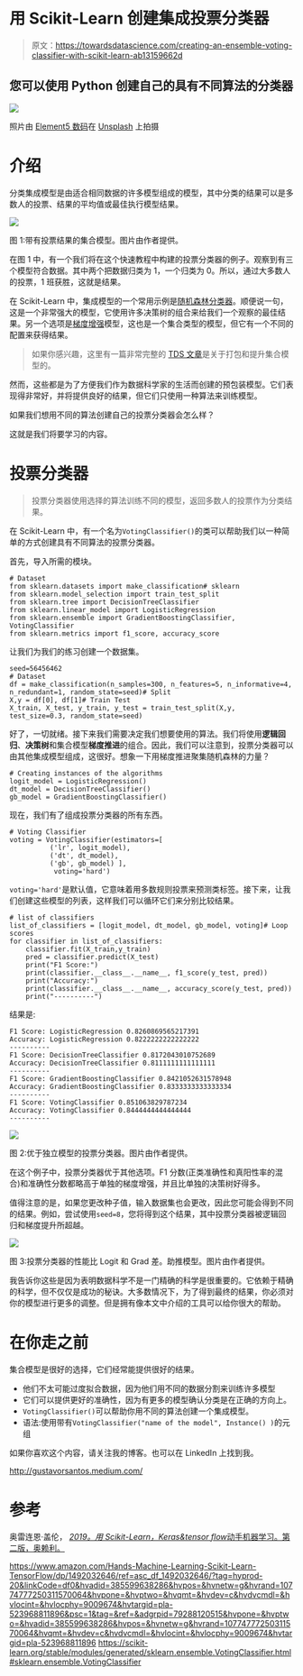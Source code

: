 # 用 Scikit-Learn 创建集成投票分类器

> 原文：<https://towardsdatascience.com/creating-an-ensemble-voting-classifier-with-scikit-learn-ab13159662d>

## 您可以使用 Python 创建自己的具有不同算法的分类器

![](img/1f17ab9f79ebbeb057a68869de99615d.png)

照片由 [Element5 数码](https://unsplash.com/@element5digital?utm_source=unsplash&utm_medium=referral&utm_content=creditCopyText)在 [Unsplash](https://unsplash.com/s/photos/vote?utm_source=unsplash&utm_medium=referral&utm_content=creditCopyText) 上拍摄

# 介绍

分类集成模型是由适合相同数据的许多模型组成的模型，其中分类的结果可以是多数人的投票、结果的平均值或最佳执行模型结果。

![](img/737b43a5a85a454cba719d84f93eccd6.png)

图 1:带有投票结果的集合模型。图片由作者提供。

在图 1 中，有一个我们将在这个快速教程中构建的投票分类器的例子。观察到有三个模型符合数据。其中两个把数据归类为 1，一个归类为 0。所以，通过大多数人的投票，1 班获胜，这就是结果。

在 Scikit-Learn 中，集成模型的一个常用示例是[随机森林分类器](https://scikit-learn.org/stable/modules/generated/sklearn.ensemble.RandomForestClassifier.html)。顺便说一句，这是一个非常强大的模型，它使用许多决策树的组合来给我们一个观察的最佳结果。另一个选项是[梯度增强](https://scikit-learn.org/stable/modules/generated/sklearn.ensemble.GradientBoostingClassifier.html#sklearn.ensemble.GradientBoostingClassifier)模型，这也是一个集合类型的模型，但它有一个不同的配置来获得结果。

> 如果你感兴趣，这里有一篇非常完整的 [TDS 文章](/ensemble-methods-bagging-boosting-and-stacking-c9214a10a205)是关于打包和提升集合模型的。

然而，这些都是为了方便我们作为数据科学家的生活而创建的预包装模型。它们表现得非常好，并将提供良好的结果，但它们只使用一种算法来训练模型。

如果我们想用不同的算法创建自己的投票分类器会怎么样？

这就是我们将要学习的内容。

# 投票分类器

> 投票分类器使用选择的算法训练不同的模型，返回多数人的投票作为分类结果。

在 Scikit-Learn 中，有一个名为`VotingClassifier()`的类可以帮助我们以一种简单的方式创建具有不同算法的投票分类器。

首先，导入所需的模块。

```
# Dataset
from sklearn.datasets import make_classification# sklearn
from sklearn.model_selection import train_test_split
from sklearn.tree import DecisionTreeClassifier
from sklearn.linear_model import LogisticRegression
from sklearn.ensemble import GradientBoostingClassifier, VotingClassifier
from sklearn.metrics import f1_score, accuracy_score
```

让我们为我们的练习创建一个数据集。

```
seed=56456462
# Dataset
df = make_classification(n_samples=300, n_features=5, n_informative=4, n_redundant=1, random_state=seed)# Split
X,y = df[0], df[1]# Train Test
X_train, X_test, y_train, y_test = train_test_split(X,y, test_size=0.3, random_state=seed)
```

好了，一切就绪。接下来我们需要决定我们想要使用的算法。我们将使用**逻辑回归**、**决策树**和集合模型**梯度推进**的组合。因此，我们可以注意到，投票分类器可以由其他集成模型组成，这很好。想象一下用梯度推进聚集随机森林的力量？

```
# Creating instances of the algorithms
logit_model = LogisticRegression()
dt_model = DecisionTreeClassifier()
gb_model = GradientBoostingClassifier()
```

现在，我们有了组成投票分类器的所有东西。

```
# Voting Classifier
voting = VotingClassifier(estimators=[
          ('lr', logit_model),
          ('dt', dt_model),
          ('gb', gb_model) ],
           voting='hard')
```

`voting='hard'`是默认值，它意味着用多数规则投票来预测类标签。接下来，让我们创建这些模型的列表，这样我们可以循环它们来分别比较结果。

```
# list of classifiers
list_of_classifiers = [logit_model, dt_model, gb_model, voting]# Loop scores
for classifier in list_of_classifiers:
    classifier.fit(X_train,y_train)
    pred = classifier.predict(X_test)
    print("F1 Score:")
    print(classifier.__class__.__name__, f1_score(y_test, pred))
    print("Accuracy:")
    print(classifier.__class__.__name__, accuracy_score(y_test, pred))
    print("----------")
```

结果是:

```
F1 Score: LogisticRegression 0.8260869565217391
Accuracy: LogisticRegression 0.8222222222222222
---------- 
F1 Score: DecisionTreeClassifier 0.8172043010752689 
Accuracy: DecisionTreeClassifier 0.8111111111111111 
---------- 
F1 Score: GradientBoostingClassifier 0.8421052631578948 
Accuracy: GradientBoostingClassifier 0.8333333333333334 
---------- 
F1 Score: VotingClassifier 0.851063829787234 
Accuracy: VotingClassifier 0.8444444444444444 
----------
```

![](img/890b212c1a6d06bc50aed9ebdad53f62.png)

图 2:优于独立模型的投票分类器。图片由作者提供。

在这个例子中，投票分类器优于其他选项。F1 分数(正类准确性和真阳性率的混合)和准确性分数都略高于单独的梯度增强，并且比单独的决策树好得多。

值得注意的是，如果您更改种子值，输入数据集也会更改，因此您可能会得到不同的结果。例如，尝试使用`seed=8`，您将得到这个结果，其中投票分类器被逻辑回归和梯度提升所超越。

![](img/8e9aa032ca33247688f437fa1960b0dc.png)

图 3:投票分类器的性能比 Logit 和 Grad 差。助推模型。图片由作者提供。

我告诉你这些是因为表明数据科学不是一门精确的科学是很重要的。它依赖于精确的科学，但不仅仅是成功的秘诀。大多数情况下，为了得到最终的结果，你必须对你的模型进行更多的调整。但是拥有像本文中介绍的工具可以给你很大的帮助。

# 在你走之前

集合模型是很好的选择，它们经常能提供很好的结果。

*   他们不太可能过度拟合数据，因为他们用不同的数据分割来训练许多模型
*   它们可以提供更好的准确性，因为有更多的模型确认分类是在正确的方向上。
*   `VotingClassifier()`可以帮助你用不同的算法创建一个集成模型。
*   语法:使用带有`VotingClassifier("name of the model", Instance() )`的元组

如果你喜欢这个内容，请关注我的博客。也可以在 LinkedIn 上找到我。

<http://gustavorsantos.medium.com/>  

# 参考

奥雷连恩·盖伦， [*2019。用 Scikit-Learn，Keras&tensor flow*动手机器学习。第二版，奥赖利。](https://tinyurl.com/2s3tsh9x)

<https://www.amazon.com/Hands-Machine-Learning-Scikit-Learn-TensorFlow/dp/1492032646/ref=asc_df_1492032646/?tag=hyprod-20&linkCode=df0&hvadid=385599638286&hvpos=&hvnetw=g&hvrand=10774777250311570064&hvpone=&hvptwo=&hvqmt=&hvdev=c&hvdvcmdl=&hvlocint=&hvlocphy=9009674&hvtargid=pla-523968811896&psc=1&tag=&ref=&adgrpid=79288120515&hvpone=&hvptwo=&hvadid=385599638286&hvpos=&hvnetw=g&hvrand=10774777250311570064&hvqmt=&hvdev=c&hvdvcmdl=&hvlocint=&hvlocphy=9009674&hvtargid=pla-523968811896>  <https://scikit-learn.org/stable/modules/generated/sklearn.ensemble.VotingClassifier.html#sklearn.ensemble.VotingClassifier> 
